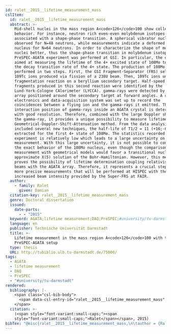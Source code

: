 ```yaml
---
id: ralet__2015__lifetime_measurement_mass
cslItem:
  id: ralet__2015__lifetime_measurement_mass
  abstract: >-
    Mid-shell nuclei in the mass region A<code>126</code>100 show collective
    behavior. For instance, neutron rich even-even molybdenum isotopes are
    associated with a shape-phase transition. A spherical vibrator nucleus is
    observed for N=48 neutrons, while measurements indicate a deformed rotor
    nucleus for N=64 neutrons. In order to characterize the shape of molybdenum
    nuclei better, thus the shape-phase transition in molybdenum isotopes, a
    PreSPEC-AGATA experiment was performed at GSI. In particular, the experiment
    aimed at measuring the lifetime of the 4+ excited state of 108Mo to deduce
    the decay transition rate of the 4+ state. The production of 108Mo was
    performed in two steps. First, the GSI Fragment-Separator (FRS) selected
    109Tc ions produced via fission of a 238U beam. Then, 109Tc ions underwent a
    fragmentation reaction on a beryllium secondary target. Half-speed of light
    fragments produced in this second reaction were identified by the
    Lund-York-Cologne CAlorimeter (LYCCA). gamma-rays were detected by the AGATA
    array positioned around the secondary target at forward angles. A complex
    electronics and data-acquisition system was set up to record the
    coincidences between a flying ion and the gamma-rays it emitted. The
    interaction position of gamma-rays inside an AGATA crystal is determined
    with good resolution. Therefore, combined with the large Doppler shift of
    the gamma-ray, it provides a unique possibility to measure lifetime with the
    Geometrical-Doppler-Shift-Attenuation method. From the data analysis which
    included several new techniques, the half-life of T1/2 = 11 (+16;-6) ps was
    extracted for the first 4+ state of 108Mo. The statistics recorded in this
    experiment is relatively low which leads to a large uncertainty on this
    measurement. With this large uncertainty, it is not possible to conclude on
    the exact behavior of the 108Mo nucleus, even though the comparison of our
    measurement with geometrical models would favor a transitional nucleus with
    approximate X(5) solution of the Bohr-Hamiltonian. However, this measurement
    proves the possibility of lifetime determination coupling relativistic ion
    beams with the AGATA array. Therefore, it represents a crucial step towards
    more precise measurements that will be performed at HISPEC with the
    increased beam intensity provided by the Super-FRS at FAIR.
  author:
    - family: Ralet
      given: Damian
  citation-key: ralet__2015__lifetime_measurement_mass
  genre: Doctoral dissertation
  issued:
    date-parts:
      - - "2015"
  keyword: AGATA;lifetime measurement;DAQ;PreSPEC;#university/tu-darmstadt
  language: en
  publisher: Technische Universität Darmstadt
  title: >-
    Lifetime measurement in the mass region A<code>126</code>100 with the
    PreSPEC-AGATA setup
  type: thesis
  URL: http://tubiblio.ulb.tu-darmstadt.de/75000/
tags:
  - AGATA
  - lifetime measurement
  - DAQ
  - PreSPEC
  - "#university/tu-darmstadt"
rendered:
  bibliography: |-
    <span class="csl-bib-body">
      <span data-csl-entry-id="ralet__2015__lifetime_measurement_mass" class="csl-entry"><span class='author-bib'>Ralet</span>. <span class='date-bib'>(2015)</span>. <span class='title'><i><b><span style="font-style:normal;">Lifetime measurement in the mass region A&#60;code&#62;126&#60;/code&#62;100 with the PreSPEC-AGATA setup</span></b></i></span> [Doctoral dissertation, Technische Universität Darmstadt]. <span class='URL'><a href='http://tubiblio.ulb.tu-darmstadt.de/75000/'>LINK</a></span></span>
    </span>
  citation: >-
    (<span style="font-variant:small-caps;"><span
    style="font-variant:small-caps;">Ralet</span></span>, 2015)
bibTex: "@misc{ralet__2015__lifetime_measurement_mass,\n\tauthor = {Ralet, Damian},\n\tyear = {2015},\n\tschool = {Technische Universit{\\\" a}t Darmstadt},\n\ttitle = {Lifetime measurement in the mass region {A}\\textless{}code\\textgreater{}126\\textless{}/code\\textgreater{}100 with the {PreSPEC}-{AGATA} setup},\n\ttype = {Doctoral dissertation},\n\turl = {http://tubiblio.ulb.tu-darmstadt.de/75000/},\n}\n\n"
---
```

